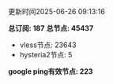 更新时间2025-06-26 09:13:16

**总订阅: 187**
**总节点: 45437**
- vless节点: 23643
- hysteria2节点: 5

**google ping有效节点: 223**
